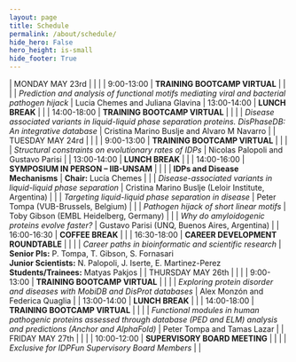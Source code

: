 ```yaml
---
layout: page
title: Schedule
permalink: /about/schedule/
hide_hero: False
hero_height: is-small
hide_footer: True
---
```


<style>
    .table td {
        max-width:500px;
    }

    tr:hover {background-color: #e7dacb;}

    .content table th{
        background: #dedede;
    }

    .table thead th {
        border: 1.5px solid black
    }

    .table tr:nth-child(1) { background: #be4248ff;}
    .table tr:nth-child(1) { color: white;font-weight:bold}
    .table tr:nth-child(1) { border-top: 2px solid black; }
    .table tr:nth-child(1) { border-bottom: 2px solid black; }
    
    .table tr:nth-child(4) { border-top: 2px solid #be4248ff; }
    .table tr:nth-child(4) { border-bottom: 2px solid #be4248ff; }

    .table tr:nth-child(7) { background: #be4248ff;}
    .table tr:nth-child(7) { color: white;font-weight:bold}
    .table tr:nth-child(7) { border-top: 2px solid black; }
    .table tr:nth-child(7) { border-bottom: 2px solid black; }

    .table tr:nth-child(10) { border-top: 2px solid #be4248ff; }
    .table tr:nth-child(10) { border-bottom: 2px solid #be4248ff; }

    .table tr:nth-child(17) { border-top: 2px solid #be4248ff; }
    .table tr:nth-child(17) { border-bottom: 2px solid #be4248ff; }

    .table tr:nth-child(20) { background: #be4248ff;}
    .table tr:nth-child(20) { color: white;font-weight:bold}
    .table tr:nth-child(20) { border-top: 2px solid black; }
    .table tr:nth-child(20) { border-bottom: 2px solid black; }

    .table tr:nth-child(23) { border-top: 2px solid #be4248ff; }
    .table tr:nth-child(23) { border-bottom: 2px solid #be4248ff; }

    .table tr:nth-child(25) { border-bottom: 2px solid black; }


</style>

<div class="table">

| MONDAY MAY 23rd | | |
| 9:00-13:00    | **TRAINING BOOTCAMP VIRTUAL** |   |
|   | *Prediction and analysis of functional motifs mediating viral and bacterial pathogen hijack* | Lucia Chemes and Juliana Glavina
| 13:00-14:00   | **LUNCH BREAK**   |   |
| 14:00-18:00   | **TRAINING BOOTCAMP VIRTUAL** |   |
|   | *Disease associated variants in liquid-liquid phase separation proteins. DisPhaseDB: An integrative database* | Cristina Marino Buslje and Alvaro M Navarro |
| TUESDAY MAY 24rd  |   |   |
| 9:00-13:00   | **TRAINING BOOTCAMP VIRTUAL**  |   |
|   | *Structural constraints on evolutionary rates of IDPs*  |  Nicolas Palopoli and Gustavo Parisi |
| 13:00-14:00  | **LUNCH BREAK**  |   |
| 14:00-16:00  | **SYMPOSIUM IN PERSON – IIB-UNSAM**  |   |
|   | **IDPs and Disease Mechanisms**  | **Chair:** Lucía Chemes  |
|   | *Disease-associated variants in liquid-liquid phase separation*  | Cristina Marino Buslje (Leloir Institute, Argentina)  |
|   | *Targeting liquid-liquid phase separation in disease*  | Peter Tompa (VUB-Brussels, Belgium)  |
|   | *Pathogen hijack of short linear motifs*  | Toby Gibson (EMBL Heidelberg, Germany)  |
|   | *Why do amyloidogenic proteins evolve faster?*  | Gustavo Parisi (UNQ, Buenos Aires, Argentina)  |
| 16:00-16:30  | **COFFEE BREAK**  |   |
| 16:30-18:00   | **CAREER DEVELOPMENT ROUNDTABLE**  |   |
|   |   *Career paths in bioinformatic and scientific research* |  **Senior PIs:** P. Tompa, T. Gibson, S. Fornasari<br>**Junior Scientists:** N. Palopoli, J. Iserte, E. Martinez-Perez<br>**Students/Trainees:** Matyas Pakjos   |
| THURSDAY MAY 26th  |   |   |
| 9:00-13:00  |  **TRAINING BOOTCAMP VIRTUAL** |   |
|   |  *Exploring protein disorder and diseases with MobiDB and DisProt databases* | Alex Monzón and Federica Quaglia  |
| 13:00-14:00  | **LUNCH BREAK**  |   |
| 14:00-18:00  | **TRAINING BOOTCAMP VIRTUAL**  |   |
|   |   *Functional modules in human pathogenic proteins assessed through database (PED and ELM) analysis and predictions (Anchor and AlphaFold)*    |   Peter Tompa and Tamas Lazar |
| FRIDAY MAY 27th  |   |   |
| 10:00-12:00  |  **SUPERVISORY BOARD MEETING** |   |
|   |  *Exclusive for IDPFun Supervisory Board Members* |   |
</div>